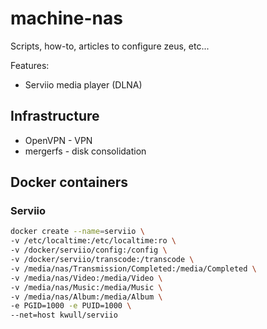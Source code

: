 # machine-nas
Scripts, how-to, articles to configure zeus, etc...

Features:
- Serviio media player (DLNA)

## Infrastructure
- OpenVPN - VPN
- mergerfs - disk consolidation

## Docker containers

### Serviio
```sh
docker create --name=serviio \
-v /etc/localtime:/etc/localtime:ro \
-v /docker/serviio/config:/config \
-v /docker/serviio/transcode:/transcode \
-v /media/nas/Transmission/Completed:/media/Completed \
-v /media/nas/Video:/media/Video \
-v /media/nas/Music:/media/Music \
-v /media/nas/Album:/media/Album \
-e PGID=1000 -e PUID=1000 \
--net=host kwull/serviio
```

